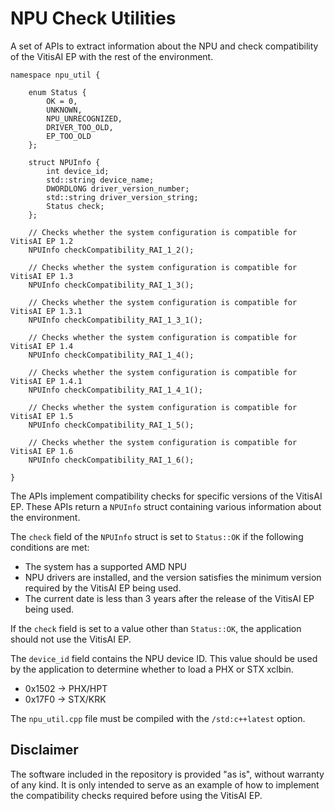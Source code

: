 # NPU Check Utilities

A set of APIs to extract information about the NPU and check compatibility of the VitisAI EP with the rest of the environment.

```
namespace npu_util {

    enum Status {
        OK = 0,
        UNKNOWN,
        NPU_UNRECOGNIZED,
        DRIVER_TOO_OLD,
        EP_TOO_OLD
    };

    struct NPUInfo {
        int device_id;
        std::string device_name;
        DWORDLONG driver_version_number;
        std::string driver_version_string;
        Status check;
    };

    // Checks whether the system configuration is compatible for VitisAI EP 1.2
    NPUInfo checkCompatibility_RAI_1_2();

    // Checks whether the system configuration is compatible for VitisAI EP 1.3
    NPUInfo checkCompatibility_RAI_1_3();

    // Checks whether the system configuration is compatible for VitisAI EP 1.3.1
    NPUInfo checkCompatibility_RAI_1_3_1();

    // Checks whether the system configuration is compatible for VitisAI EP 1.4
    NPUInfo checkCompatibility_RAI_1_4();

    // Checks whether the system configuration is compatible for VitisAI EP 1.4.1
    NPUInfo checkCompatibility_RAI_1_4_1();

    // Checks whether the system configuration is compatible for VitisAI EP 1.5
    NPUInfo checkCompatibility_RAI_1_5();

    // Checks whether the system configuration is compatible for VitisAI EP 1.6
    NPUInfo checkCompatibility_RAI_1_6();

}
```

The APIs implement compatibility checks for specific versions of the VitisAI EP. These APIs return a `NPUInfo` struct containing various information about the environment.

The `check` field of the `NPUInfo` struct is set to `Status::OK` if the following conditions are met:
 - The system has a supported AMD NPU
 - NPU drivers are installed, and the version satisfies the minimum version required by the VitisAI EP being used.
 - The current date is less than 3 years after the release of the VitisAI EP being used.

If the `check` field is set to a value other than `Status::OK`, the application should not use the VitisAI EP.

The `device_id` field contains the NPU device ID. This value should be used by the application to determine whether to load a PHX or STX xclbin.
 - 0x1502 -> PHX/HPT
 - 0x17F0 -> STX/KRK

The `npu_util.cpp` file must be compiled with the `/std:c++latest` option.


## Disclaimer

The software included in the repository is provided "as is", without warranty of any kind. It is only intended to serve as an example of how to implement the compatibility checks required before using the VitisAI EP.
